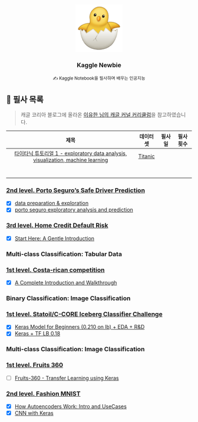 <!-- PROJECT LOGO -->
<br />
<div align="center">
  <a href="https://github.com/CoodingPenguin/">
    <img src="logo.png" alt="Logo" height="128">
  </a>
  <h3>Kaggle Newbie</h3>
  <small>✍ Kaggle Notebook을 필사하며 배우는 인공지능</small>
</div>

## 📝 필사 목록

> 캐글 코리아 블로그에 올라온 [이유한 님의 캐글 커널 커리큘럼](https://kaggle-kr.tistory.com/32)을 참고하였습니다.

|                                                                 제목                                                                 |                  데이터셋                   | 필사일 | 필사횟수 |
| :----------------------------------------------------------------------------------------------------------------------------------: | :-----------------------------------------: | :----: | :------: |
| [타이타닉 튜토리얼 1 - exploratory data analysis, visualization, machine learning](https://kaggle-kr.tistory.com/17?category=868316) | [Titanic](https://www.kaggle.com/c/titanic) |        |          |
|                                                                                                                                      |                                             |        |          |
|                                                                                                                                      |                                             |        |          |
|                                                                                                                                      |                                             |        |          |
|                                                                                                                                      |                                             |        |          |
|                                                                                                                                      |                                             |        |          |
|                                                                                                                                      |                                             |        |          |
|                                                                                                                                      |                                             |        |          |

### [2nd level. Porto Seguro’s Safe Driver Prediction](https://www.kaggle.com/c/porto-seguro-safe-driver-prediction)

- [x] [data preparation & exploration](https://www.kaggle.com/bertcarremans/data-preparation-exploration)
- [x] [porto seguro exploratory analysis and prediction](https://www.kaggle.com/gpreda/porto-seguro-exploratory-analysis-and-prediction)

### [3rd level. Home Credit Default Risk](https://www.kaggle.com/c/home-credit-default-risk)

- [x] [Start Here: A Gentle Introduction](https://www.kaggle.com/willkoehrsen/start-here-a-gentle-introduction)

### Multi-class Classification: Tabular Data

### [1st level. Costa-rican competition](https://www.kaggle.com/c/costa-rican-household-poverty-prediction)

- [x] [A Complete Introduction and Walkthrough](https://www.kaggle.com/willkoehrsen/a-complete-introduction-and-walkthrough)

### Binary Classification: Image Classification

### [1st level. Statoil/C-CORE Iceberg Classifier Challenge](https://www.kaggle.com/c/statoil-iceberg-classifier-challenge)

- [x] [Keras Model for Beginners (0.210 on lb) + EDA + R&D](https://www.kaggle.com/devm2024/keras-model-for-beginners-0-210-on-lb-eda-r-d)
- [x] [Keras + TF LB 0.18](https://www.kaggle.com/wvadim/keras-tf-lb-0-18)

### Multi-class Classification: Image Classification

### [1st level. Fruits 360](https://www.kaggle.com/moltean/fruits)

- [ ] [Fruits-360 - Transfer Learning using Keras](https://www.kaggle.com/amadeus1996/fruits-360-transfer-learning-using-keras)

### [2nd level. Fashion MNIST](https://www.kaggle.com/zalando-research/fashionmnist)

- [x] [How Autoencoders Work: Intro and UseCases](https://www.kaggle.com/shivamb/how-autoencoders-work-intro-and-usecases)
- [x] [CNN with Keras](https://www.kaggle.com/bugraokcu/cnn-with-keras)
